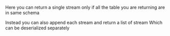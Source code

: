 
Here you can return a single stream only if all the table you are returning are in same schema


Instead you can also append each stream and return a list of stream 
Which can be deserialized separately 
